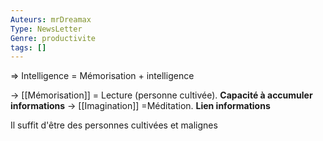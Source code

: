```yaml
---
Auteurs: mrDreamax
Type: NewsLetter
Genre: productivite
tags: []
---
```

⇒ Intelligence = Mémorisation + intelligence

→ [[Mémorisation]] = Lecture (personne cultivée). **Capacité à accumuler informations**
→ [[Imagination]] =Méditation. **Lien informations**

Il suffit d'être des personnes cultivées et malignes